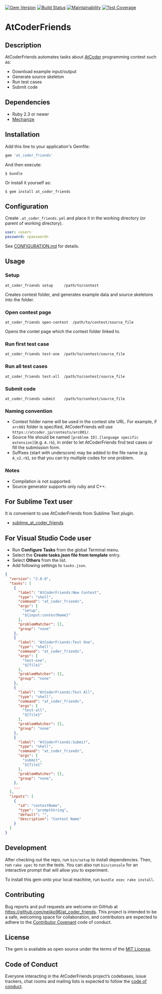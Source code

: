 [![Gem Version](https://badge.fury.io/rb/at_coder_friends.svg)](https://badge.fury.io/rb/at_coder_friends)
[![Build Status](https://travis-ci.org/nejiko96/at_coder_friends.svg?branch=master)](https://travis-ci.org/nejiko96/at_coder_friends)
[![Maintainability](https://api.codeclimate.com/v1/badges/dcd1ce08d11703be2f00/maintainability)](https://codeclimate.com/github/nejiko96/at_coder_friends/maintainability)
[![Test Coverage](https://api.codeclimate.com/v1/badges/dcd1ce08d11703be2f00/test_coverage)](https://codeclimate.com/github/nejiko96/at_coder_friends/test_coverage)

# AtCoderFriends

## Description

AtCoderFriends automates tasks about [AtCoder](https://atcoder.jp/) programming contest such as:

- Download example input/output
- Generate source skeleton
- Run test cases
- Submit code

## Dependencies

- Ruby 2.3 or newer
- [Mechanize](https://github.com/sparklemotion/mechanize)

## Installation

Add this line to your application's Gemfile:

```ruby
gem 'at_coder_friends'
```

And then execute:

    $ bundle

Or install it yourself as:

    $ gem install at_coder_friends

## Configuration

Create ```.at_coder_friends.yml``` and place it in the working directory (or parent of working directory).

```yaml
user: <user>
password: <password>
```

See [CONFIGURATION.md](docs/CONFIGURATION.md) for details.

## Usage

### Setup

```
at_coder_friends setup     /path/to/contest
```

Creates contest folder, and generates example data and source skeletons into the folder.

### Open contest page

```
at_coder_friends open-contest  /path/to/contest/source_file
```

Opens the contet page which the contest folder linked to.

### Run first test case

```
at_coder_friends test-one  /path/to/contest/source_file
```

### Run all test cases

```
at_coder_friends test-all  /path/to/contest/source_file
```

### Submit code

```
at_coder_friends submit    /path/to/contest/source_file
```

### Naming convention

- Contest folder name will be used in the contest site URL.
  For example, if ```arc001``` folder is specified, AtCoderFriends will use  ```https://atcoder.jp/contests/arc001/```.
- Source file should be named ```[problem ID].[language specific extension]```(e.g. ```A.rb```),
  in order to let AtCoderFriends find test cases or fill the submission form.
- Suffixes (start with underscore) may be added to the file name (e.g. ```A_v2.rb```),
  so that you can try multiple codes for one problem.

### Notes

- Compilation is not supported.
- Source generator supports only ruby and C++.

## For Sublime Text user

It is convenient to use AtCoderFriends from Sublime Text plugin.

- [sublime_at_coder_friends](https://github.com/nejiko96/sublime_at_coder_friends)

## For Visual Studio Code user

- Run **Configure Tasks** from the global Terminal menu.
- Select the **Create tasks.json file from template** entry.
- Select **Others** from the list.
- Add following settings to ```tasks.json```.

```JSON
{
  "version": "2.0.0",
  "tasks": [
    {
      "label": "AtCoderFriends:New Contest",
      "type": "shell",
      "command": "at_coder_friends",
      "args": [
        "setup",
        "${input:contestName}"
      ],
      "problemMatcher": [],
      "group": "none"
    },
    {
      "label": "AtCoderFriends:Test One",
      "type": "shell",
      "command": "at_coder_friends",
      "args": [
        "test-one",
        "${file}"
      ],
      "problemMatcher": [],
      "group": "none"
    },
    {
      "label": "AtCoderFriends:Test All",
      "type": "shell",
      "command": "at_coder_friends",
      "args": [
        "test-all",
        "${file}"
      ],
      "problemMatcher": [],
      "group": "none"
    },
    {
      "label": "AtCoderFriends:Submit",
      "type": "shell",
      "command": "at_coder_friends",
      "args": [
        "submit",
        "${file}"
      ],
      "problemMatcher": [],
      "group": "none",
    },
    ...
  ],
  "inputs": [
    {
      "id": "contestName",
      "type": "promptString",
      "default": "",
      "description": "Contest Name"
    }
  ]
}
```

## Development

After checking out the repo, run `bin/setup` to install dependencies. Then, run `rake spec` to run the tests. You can also run `bin/console` for an interactive prompt that will allow you to experiment.

To install this gem onto your local machine, run `bundle exec rake install`.

<!--
To release a new version, update the version number in `version.rb`, and then run `bundle exec rake release`, which will create a git tag for the version, push git commits and tags, and push the `.gem` file to [rubygems.org](https://rubygems.org).
-->

## Contributing

Bug reports and pull requests are welcome on GitHub at https://github.com/nejiko96/at_coder_friends. This project is intended to be a safe, welcoming space for collaboration, and contributors are expected to adhere to the [Contributor Covenant](http://contributor-covenant.org) code of conduct.

## License

The gem is available as open source under the terms of the [MIT License](https://opensource.org/licenses/MIT).

## Code of Conduct

Everyone interacting in the AtCoderFriends project’s codebases, issue trackers, chat rooms and mailing lists is expected to follow the [code of conduct](https://github.com/nejiko96/at_coder_friends/blob/master/CODE_OF_CONDUCT.md).
